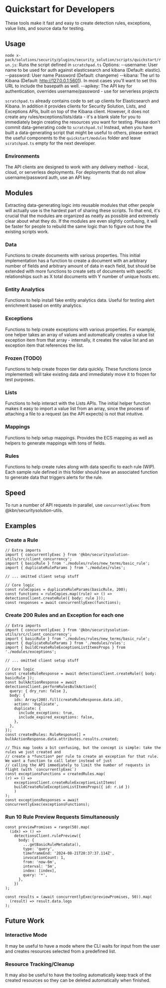 # Quickstart for Developers

These tools make it fast and easy to create detection rules, exceptions, value lists, and source data for testing.

## Usage

`node x-pack/solutions/security/plugins/security_solution/scripts/quickstart/run.js`: Runs the script defined in `scratchpad.ts`
Options:
--username: User name to be used for auth against elasticsearch and kibana (Default: elastic).
--password: User name Password (Default: changeme)
--kibana: The url to Kibana (Default: http://127.0.0.1:5601). In most cases you'll want to set this URL to include the basepath as well.
--apikey: The API key for authentication, overrides username/password - use for serverless projects

`scratchpad.ts` already contains code to set up clients for Elasticsearch and Kibana. In addition it provides clients for Security Solution, Lists, and Exceptions APIs, built on top of the Kibana client. However, it does not create any rules/exceptions/lists/data - it's a blank slate for you to immediately begin creating the resources you want for testing. Please don't commit data-generating code to `scratchpad.ts`! Instead, when you have built a data-generating script that might be useful to others, please extract the useful components to the `quickstart/modules` folder and leave `scratchpad.ts` empty for the next developer.

### Environments

The API clients are designed to work with any delivery method - local, cloud, or serverless deployments. For deployments that do not allow username/password auth, use an API key.

## Modules

Extracting data-generating logic into reusable modules that other people will actually use is the hardest part of sharing these scripts. To that end, it's crucial that the modules are organized as neatly as possible and extremely clear about what they do. If the modules are even slightly confusing, it will be faster for people to rebuild the same logic than to figure out how the existing scripts work.

### Data

Functions to create documents with various properties. This initial implementation has a function to create a document with an arbitrary number of fields and arbitrary amount of data in each field, but should be extended with more functions to create sets of documents with specific relationships such as X total documents with Y number of unique hosts etc.

### Entity Analytics

Functions to help install fake entity analytics data. Useful for testing alert enrichment based on entity analytics.

### Exceptions

Functions to help create exceptions with various properties. For example, one helper takes an array of values and automatically creates a value list exception item from that array - internally, it creates the value list and an exception item that references the list.

### Frozen (TODO)

Functions to help create frozen tier data quickly. These functions (once implemented) will take existing data and immediately move it to frozen for test purposes.

### Lists

Functions to help interact with the Lists APIs. The initial helper function makes it easy to import a value list from an array, since the process of attaching a file to a request (as the API expects) is not that intuitive.

### Mappings

Functions to help setup mappings. Provides the ECS mapping as well as helpers to generate mappings with tons of fields.

### Rules

Functions to help create rules along with data specific to each rule (WIP). Each sample rule defined in this folder should have an associated function to generate data that triggers alerts for the rule.

## Speed

To run a number of API requests in parallel, use `concurrentlyExec` from @kbn/securitysolution-utils.

## Examples

### Create a Rule

```
// Extra imports
import { concurrentlyExec } from '@kbn/securitysolution-utils/src/client_concurrency';
import { basicRule } from './modules/rules/new_terms/basic_rule';
import { duplicateRuleParams } from './modules/rules';

// ... omitted client setup stuff

// Core logic
const ruleCopies = duplicateRuleParams(basicRule, 200);
const functions = ruleCopies.map((rule) => () => detectionsClient.createRule({ body: rule }));
const responses = await concurrentlyExec(functions);
```

### Create 200 Rules and an Exception for each one

```
// Extra imports
import { concurrentlyExec } from '@kbn/securitysolution-utils/src/client_concurrency';
import { basicRule } from './modules/rules/new_terms/basic_rule';
import { duplicateRuleParams } from './modules/rules';
import { buildCreateRuleExceptionListItemsProps } from './modules/exceptions';

// ... omitted client setup stuff

// Core logic
const createRuleResponse = await detectionsClient.createRule({ body: basicRule });
const bulkActionResponse = await detectionsClient.performRulesBulkAction({
  query: { dry_run: false },
  body: {
    ids: Array(200).fill(createRuleResponse.data.id),
    action: 'duplicate',
    duplicate: {
      include_exceptions: true,
      include_expired_exceptions: false,
    },
  },
});
const createdRules: RuleResponse[] = bulkActionResponse.data.attributes.results.created;

// This map looks a bit confusing, but the concept is simple: take the rules we just created and
// create a *function* per rule to create an exception for that rule. We want a function to call later instead of just
// calling the API immediately to limit the number of requests in flight (with `concurrentlyExec`)
const exceptionsFunctions = createdRules.map(
(r) => () =>
    exceptionsClient.createRuleExceptionListItems(
    buildCreateRuleExceptionListItemsProps({ id: r.id })
    )
);
const exceptionsResponses = await concurrentlyExec(exceptionsFunctions);
```

### Run 10 Rule Preview Requests Simultaneously

```
const previewPromises = range(50).map(
  (idx) => () =>
    detectionsClient.rulePreview({
      body: {
        ...getBasicRuleMetadata(),
        type: 'query',
        timeframeEnd: '2024-08-21T20:37:37.114Z',
        invocationCount: 1,
        from: 'now-6m',
        interval: '5m',
        index: [index],
        query: '*',
      },
    })
);

const results = (await concurrentlyExec(previewPromises, 50)).map(
  (result) => result.data.logs
);
```

## Future Work

### Interactive Mode

It may be useful to have a mode where the CLI waits for input from the user and creates resources selected from a predefined list.

### Resource Tracking/Cleanup

It may also be useful to have the tooling automatically keep track of the created resources so they can be deleted automatically when finished.

